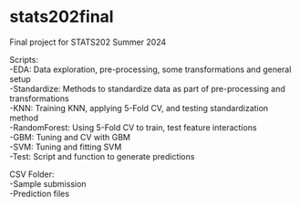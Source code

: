 # stats202final
Final project for STATS202 Summer 2024

Scripts: \
-EDA: Data exploration, pre-processing, some transformations and general setup \
-Standardize: Methods to standardize data as part of pre-processing and transformations \
-KNN: Training KNN, applying 5-Fold CV, and testing standardization method \
-RandomForest: Using 5-Fold CV to train, test feature interactions \
-GBM: Tuning and CV with GBM \
-SVM: Tuning and fitting SVM \
-Test: Script and function to generate predictions

CSV Folder: \
-Sample submission \
-Prediction files



